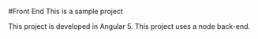 #Front End
This is a sample project

This project is developed in Angular 5.
This project uses a node back-end.
